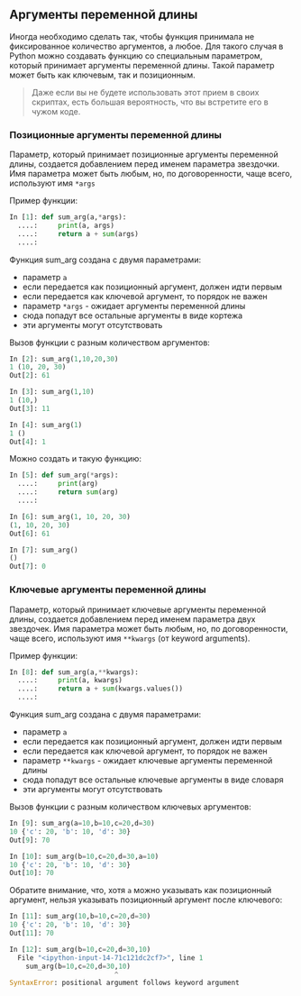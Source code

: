 ## Аргументы переменной длины

Иногда необходимо сделать так, чтобы функция принимала не фиксированное количество аргументов, а любое.
Для такого случая в Python можно создавать функцию со специальным параметром, который принимает аргументы переменной длины.
Такой параметр может быть как ключевым, так и позиционным.


> Даже если вы не будете использовать этот прием в своих скриптах, есть большая вероятность, что вы встретите его в чужом коде.

### Позиционные аргументы переменной длины

Параметр, который принимает позиционные аргументы переменной длины, создается добавлением перед именем параметра звездочки.
Имя параметра может быть любым, но, по договоренности, чаще всего, используют имя ```*args```

Пример функции:
```python
In [1]: def sum_arg(a,*args):
  ....:     print(a, args)
  ....:     return a + sum(args)
  ....: 
```

Функция sum_arg создана с двумя параметрами:
* параметр ```a```
 * если передается как позиционный аргумент, должен идти первым
 * если передается как ключевой аргумент, то порядок не важен
* параметр ```*args``` - ожидает аргументы переменной длины
 * сюда попадут все остальные аргументы в виде кортежа
 * эти аргументы могут отсутствовать

Вызов функции с разным количеством аргументов:
```python
In [2]: sum_arg(1,10,20,30)
1 (10, 20, 30)
Out[2]: 61

In [3]: sum_arg(1,10)
1 (10,)
Out[3]: 11

In [4]: sum_arg(1)
1 ()
Out[4]: 1
```

Можно создать и такую функцию:
```python
In [5]: def sum_arg(*args):
  ....:     print(arg)
  ....:     return sum(arg)
  ....: 

In [6]: sum_arg(1, 10, 20, 30)
(1, 10, 20, 30)
Out[6]: 61

In [7]: sum_arg()
()
Out[7]: 0
```

### Ключевые аргументы переменной длины

Параметр, который принимает ключевые аргументы переменной длины, создается добавлением перед именем параметра двух звездочек.
Имя параметра может быть любым, но, по договоренности, чаще всего, используют имя ```**kwargs``` (от keyword arguments).


Пример функции:
```python
In [8]: def sum_arg(a,**kwargs):
  ....:     print(a, kwargs)
  ....:     return a + sum(kwargs.values())
  ....: 
```

Функция sum_arg создана с двумя параметрами:
* параметр ```a```
 * если передается как позиционный аргумент, должен идти первым
 * если передается как ключевой аргумент, то порядок не важен
* параметр ```**kwargs``` - ожидает ключевые аргументы переменной длины
 * сюда попадут все остальные ключевые аргументы в виде словаря
 * эти аргументы могут отсутствовать

Вызов функции с разным количеством ключевых аргументов:
```python
In [9]: sum_arg(a=10,b=10,c=20,d=30)
10 {'c': 20, 'b': 10, 'd': 30}
Out[9]: 70

In [10]: sum_arg(b=10,c=20,d=30,a=10)
10 {'c': 20, 'b': 10, 'd': 30}
Out[10]: 70
```

Обратите внимание, что, хотя ```a``` можно указывать как позиционный аргумент, нельзя указывать позиционный аргумент после ключевого:
```python
In [11]: sum_arg(10,b=10,c=20,d=30)
10 {'c': 20, 'b': 10, 'd': 30}
Out[11]: 70

In [12]: sum_arg(b=10,c=20,d=30,10)
  File "<ipython-input-14-71c121dc2cf7>", line 1
    sum_arg(b=10,c=20,d=30,10)
                          ^
SyntaxError: positional argument follows keyword argument
```

